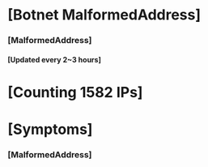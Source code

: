 # [Botnet MalformedAddress]
### [MalformedAddress]
#### [Updated every 2~3 hours]

# [Counting 1582 IPs]

# [Symptoms] 
###   [MalformedAddress]
